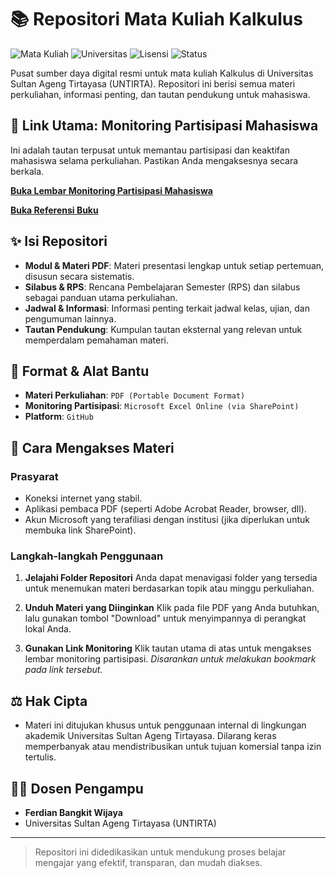 # 📚 Repositori Mata Kuliah Kalkulus

![Mata Kuliah](https://img.shields.io/badge/Mata%20Kuliah-Kalkulus-blue)
![Universitas](https://img.shields.io/badge/Universitas-UNTIRTA-green)
![Lisensi](https://img.shields.io/badge/License-CC%20BY--NC--SA%204.0-lightgrey)
![Status](https://img.shields.io/badge/Status-Aktif-brightgreen)

Pusat sumber daya digital resmi untuk mata kuliah Kalkulus di Universitas Sultan Ageng Tirtayasa (UNTIRTA). Repositori ini berisi semua materi perkuliahan, informasi penting, dan tautan pendukung untuk mahasiswa.

## 🔗 **Link Utama: Monitoring Partisipasi Mahasiswa**

Ini adalah tautan terpusat untuk memantau partisipasi dan keaktifan mahasiswa selama perkuliahan. Pastikan Anda mengaksesnya secara berkala.

**[Buka Lembar Monitoring Partisipasi Mahasiswa](https://untirtaacid-my.sharepoint.com/:x:/g/personal/ferdian_bangkit_untirta_ac_id/EeBD4ENEGy1CokDJeWVoeuwBogPeIWoWLx2SgbBmzZgBnA?e=zeWAgY)**


**[Buka Referensi Buku](https://drive.google.com/drive/folders/1CAclix1T09hWmSjTMDw9pJ5q3A0S-GlX)**


## ✨ Isi Repositori

- **Modul & Materi PDF**: Materi presentasi lengkap untuk setiap pertemuan, disusun secara sistematis.
- **Silabus & RPS**: Rencana Pembelajaran Semester (RPS) dan silabus sebagai panduan utama perkuliahan.
- **Jadwal & Informasi**: Informasi penting terkait jadwal kelas, ujian, dan pengumuman lainnya.
- **Tautan Pendukung**: Kumpulan tautan eksternal yang relevan untuk memperdalam pemahaman materi.

## 🔧 Format & Alat Bantu

- **Materi Perkuliahan**: `PDF (Portable Document Format)`
- **Monitoring Partisipasi**: `Microsoft Excel Online (via SharePoint)`
- **Platform**: `GitHub`

## 🚀 Cara Mengakses Materi

### Prasyarat
- Koneksi internet yang stabil.
- Aplikasi pembaca PDF (seperti Adobe Acrobat Reader, browser, dll).
- Akun Microsoft yang terafiliasi dengan institusi (jika diperlukan untuk membuka link SharePoint).

### Langkah-langkah Penggunaan

1.  **Jelajahi Folder Repositori**
    Anda dapat menavigasi folder yang tersedia untuk menemukan materi berdasarkan topik atau minggu perkuliahan.

2.  **Unduh Materi yang Diinginkan**
    Klik pada file PDF yang Anda butuhkan, lalu gunakan tombol "Download" untuk menyimpannya di perangkat lokal Anda.

3.  **Gunakan Link Monitoring**
    Klik tautan utama di atas untuk mengakses lembar monitoring partisipasi. *Disarankan untuk melakukan bookmark pada link tersebut.*

## ⚖️ Hak Cipta

- Materi ini ditujukan khusus untuk penggunaan internal di lingkungan akademik Universitas Sultan Ageng Tirtayasa. Dilarang keras memperbanyak atau mendistribusikan untuk tujuan komersial tanpa izin tertulis.

## 👨‍🏫 Dosen Pengampu

- **Ferdian Bangkit Wijaya**
- Universitas Sultan Ageng Tirtayasa (UNTIRTA)

---

> Repositori ini didedikasikan untuk mendukung proses belajar mengajar yang efektif, transparan, dan mudah diakses.

